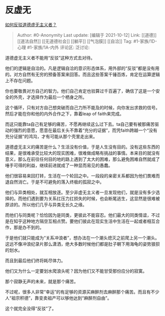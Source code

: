 # 反虚无
[如何反驳道德虚无主义者？](https://www.zhihu.com/question/63793299/answer/1045656614)

> Author: #0-Anonymity
> Last update: [编辑于 2021-10-12]
> Link: [[道德]] [[道法自然]] [[无道德社会]] [[躺平]] [[气泡膜]] [[自洽]]
> Tag: #1-家族/1D-心理 #1-家族/1A-内外
> 评论区:
> 泛讨论:

道德虚无主义者不能用“反驳”这种方式去对待。

他们的逻辑是自洽的。凡是逻辑自洽的意识形态体系，用外部的“反驳”都是没有用的。对方自然有无穷的预备答案来回答。而且这些答案千锤百炼，肯定在运算逻辑上不存在问题。

你也要敬畏对方自己的智力。他们自己肯定也验算过千百遍了，确信了这是一个安全的外壳，才选择作为最后一个栖身之所。

这个循环，只有对方自己想突破而自己力所不能及的时候，向你发出求救的信号。然后才能在你和他的内外合作之下，靠着leap of faith来完成。

而这只能靠ta自己有足够的痛苦，不愿再继续这么过下去。ta自己要有被那痛苦驱动的强烈的意愿，愿意在最后关头不靠着“充分的证据”，而凭faith跨越一个“没有充分证据”的鸿沟，才有可能从那个壳里走出来。

道德虚无主义的痛苦是什么？生活没有价值，于是人生没有目的。没有这些东西的结果，是很难承受比较大的现实困难，很难做成略有挑战的事情。本来目的就没有意义，那么在前往任何目的地的路上遇到了太大的困难，那么避免困难自然就成了唾手可得的利益，继续前进就成了一种显而易见的愚蠢。

他们很容易来回打转，生活在一个轮回之中。一段段的亲密关系都因为他们畏难而退自然消亡。于是不可避免的落入终极的孤寂之中。

他们与异类相处，就互相放逐。至少非虚无主义者一旦发现他们，就是没有多少选择的。而他们遇到要为关系扛压力扛损失的时候，也会断尾逃生，这显然是很难被原谅的。所以他们几乎与异类无长久之缘。

而他们与同类呢？恰恰因为是同类，更彼此不能容忍。他们最大的同类情谊，不过是在知乎这种地方隔空互相点赞。要他们彼此在现实生活中生活在一起或者相互合作，那是办不到的。

于是他们就只能成为“关系冲浪者”，想办法在一个潮头熄灭之前爬上另一个潮头。这远不像冲浪纪录片那么潇洒，绝大多数时候他们都是肚子朝下用海龟的姿势狼狈的划水。

而且到最后他们终将耗尽体力。

他们又为什么一定要划水爬浪头呢？因为他们又不能甘受那份应分的寂寞。

那个寂静无声的未来，就是那个痛苦。

不过呢，很多人非常“幸运”的有足够的资源买麻醉剂去麻醉那个痛苦。而且有不少人“祖宗积德”，靠变卖祖产可以够他达到“麻醉剂自由”。

这个就完全没得“反驳”了。
